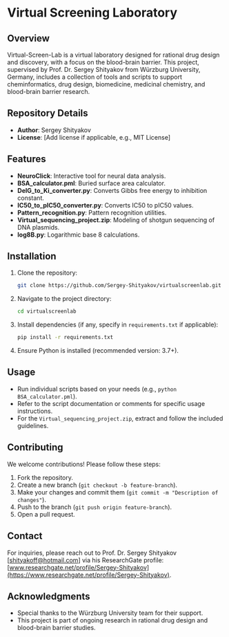 # Virtual Screening Laboratory

## Overview
Virtual-Screen-Lab is a virtual laboratory designed for rational drug design and discovery, with a focus on the blood-brain barrier. This project, supervised by Prof. Dr. Sergey Shityakov from Würzburg University, Germany, includes a collection of tools and scripts to support cheminformatics, drug design, biomedicine, medicinal chemistry, and blood-brain barrier research.

## Repository Details
- **Author**: Sergey Shityakov
- **License**: [Add license if applicable, e.g., MIT License]

## Features
- **NeuroClick**: Interactive tool for neural data analysis.
- **BSA_calculator.pml**: Buried surface area calculator.
- **DelG_to_Ki_converter.py**: Converts Gibbs free energy to inhibition constant.
- **IC50_to_pIC50_converter.py**: Converts IC50 to pIC50 values.
- **Pattern_recognition.py**: Pattern recognition utilities.
- **Virtual_sequencing_project.zip**: Modeling of shotgun sequencing of DNA plasmids.
- **log8B.py**: Logarithmic base 8 calculations.

## Installation
1. Clone the repository:
   ```bash
   git clone https://github.com/Sergey-Shityakov/virtualscreenlab.git
   ```
2. Navigate to the project directory:
   ```bash
   cd virtualscreenlab
   ```
3. Install dependencies (if any, specify in `requirements.txt` if applicable):
   ```bash
   pip install -r requirements.txt
   ```
4. Ensure Python is installed (recommended version: 3.7+).

## Usage
- Run individual scripts based on your needs (e.g., `python BSA_calculator.pml`).
- Refer to the script documentation or comments for specific usage instructions.
- For the `Virtual_sequencing_project.zip`, extract and follow the included guidelines.

## Contributing
We welcome contributions! Please follow these steps:
1. Fork the repository.
2. Create a new branch (`git checkout -b feature-branch`).
3. Make your changes and commit them (`git commit -m "Description of changes"`).
4. Push to the branch (`git push origin feature-branch`).
5. Open a pull request.

## Contact
For inquiries, please reach out to Prof. Dr. Sergey Shityakov [shityakoff@hotmail.com] via his ResearchGate profile: [www.researchgate.net/profile/Sergey-Shityakov](https://www.researchgate.net/profile/Sergey-Shityakov).

## Acknowledgments
- Special thanks to the Würzburg University team for their support.
- This project is part of ongoing research in rational drug design and blood-brain barrier studies.
